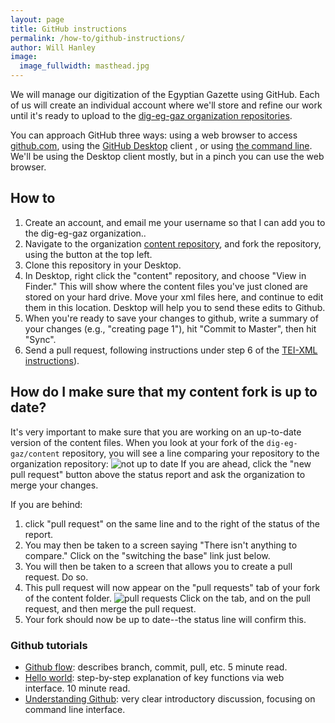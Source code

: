 ```yaml
---
layout: page
title: GitHub instructions
permalink: /how-to/github-instructions/
author: Will Hanley
image:
  image_fullwidth: masthead.jpg
---
```


We will manage our digitization of the Egyptian Gazette using GitHub. Each of us will create an individual account where we'll store and refine our work until it's ready to upload to the [dig-eg-gaz organization repositories](https://github.com/dig-eg-gaz).

You can approach GitHub three ways: using a web browser to access [github.com](https://github.com/), using the [GitHub Desktop](https://desktop.github.com/) client , or using [the command line](http://programminghistorian.org/lessons/intro-to-bash). We'll be using the Desktop client mostly, but in a pinch you can use the web browser.

## How to
1. Create an account, and email me your username so that I can add you to the dig-eg-gaz organization..
2. Navigate to the organization [content repository](https://github.com/dig-eg-gaz/content), and fork the repository, using the button at the top left.
3. Clone this repository in your Desktop.
4. In Desktop, right click the "content" repository, and choose "View in Finder." This will show where the content files you've just cloned are stored on your hard drive. Move your xml files here, and continue to edit them in this location. Desktop will help you to send these edits to Github.
5. When you're ready to save your changes to github, write a summary of your changes (e.g., "creating page 1"), hit "Commit to Master", then hit "Sync".
6. Send a pull request, following instructions under step 6 of the [TEI-XML instructions](https://dig-eg-gaz.github.io/how-to/tei-xml-instructions/)).

## How do I make sure that my content fork is up to date?
It's very important to make sure that you are working on an up-to-date version of the content files. When you look at your fork of the `dig-eg-gaz/content` repository, you will see a line comparing your repository to the organization repository:
![not up to date](https://github.com/dig-eg-gaz/dig-eg-gaz.github.io/blob/master/images/250-commits-behind.png?raw=true)
If you are ahead, click the "new pull request" button above the status report and ask the organization to merge your changes.

If you are behind:

1. click "pull request" on the same line and to the right of the status of the report.
2. You may then be taken to a screen saying "There isn't anything to compare." Click on the "switching the base" link just below.
3. You will then be taken to a screen that allows you to create a pull request. Do so.
4. This pull request will now appear on the "pull requests" tab of your fork of the content folder.
![pull requests](https://github.com/dig-eg-gaz/dig-eg-gaz.github.io/blob/master/images/pull-requests-tab.png?raw=true)
Click on the tab, and on the pull request, and then merge the pull request.
5. Your fork should now be up to date--the status line will confirm this.

### Github tutorials
- [Github flow](https://guides.github.com/introduction/flow/): describes branch, commit, pull, etc. 5 minute read.
- [Hello world](https://guides.github.com/activities/hello-world/): step-by-step explanation of key functions via web interface. 10 minute read.
- [Understanding Github](http://readwrite.com/2013/09/30/understanding-github-a-journey-for-beginners-part-1/): very clear introductory discussion, focusing on command line interface.
